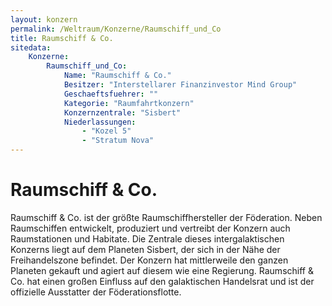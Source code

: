 ```yaml
---
layout: konzern
permalink: /Weltraum/Konzerne/Raumschiff_und_Co
title: Raumschiff & Co.
sitedata:
    Konzerne:
        Raumschiff_und_Co:
            Name: "Raumschiff & Co."
            Besitzer: "Interstellarer Finanzinvestor Mind Group"
            Geschaeftsfuehrer: ""
            Kategorie: "Raumfahrtkonzern"
            Konzernzentrale: "Sisbert"
            Niederlassungen:
                - "Kozel 5"
                - "Stratum Nova"
---
```


# Raumschiff & Co.

Raumschiff & Co. ist der größte Raumschiffhersteller der Föderation. Neben Raumschiffen entwickelt, produziert und vertreibt der Konzern auch Raumstationen und Habitate. Die Zentrale dieses intergalaktischen Konzerns liegt auf dem Planeten Sisbert, der sich in der Nähe der Freihandelszone befindet. Der Konzern hat mittlerweile den ganzen Planeten gekauft und agiert auf diesem wie eine Regierung. Raumschiff & Co. hat einen großen Einfluss auf den galaktischen Handelsrat und ist der offizielle Ausstatter der Föderationsflotte.
